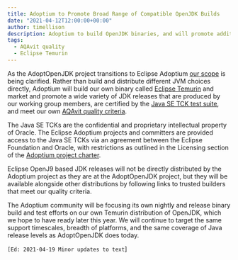 ```yaml
---
title: Adoptium to Promote Broad Range of Compatible OpenJDK Builds
date: "2021-04-12T12:00:00+00:00"
author: timellison
description: Adoptium to build OpenJDK binaries, and will promote additional high quality builds.
tags:
  - AQAvit quality
  - Eclipse Temurin
---
```


As the AdoptOpenJDK project transitions to Eclipse Adoptium
[our scope](https://projects.eclipse.org/projects/adoptium/charter) is being clarified. Rather than
build and distribute different JVM choices directly, Adoptium will build our own binary called
[Eclipse Temurin](https://projects.eclipse.org/projects/adoptium.temurin) and market and promote a wide
variety of JDK releases that are produced by our working group members, are certified by the
[Java SE TCK test suite](https://openjdk.java.net/groups/conformance/JckAccess/), and meet our
own [AQAvit quality criteria](https://projects.eclipse.org/projects/adoptium.aqavit).

The Java SE TCKs are the confidential and proprietary intellectual property of Oracle. The
Eclipse Adoptium projects and committers are provided access to the Java SE TCKs via an agreement
between the Eclipse Foundation and Oracle, with restrictions as outlined in the Licensing section
of the [Adoptium project charter](https://projects.eclipse.org/projects/adoptium/charter).

Eclipse OpenJ9 based JDK releases will not be directly distributed by the
Adoptium project as they are at the AdoptOpenJDK project, but they will be available alongside
other distributions by following links to trusted builders that meet our quality criteria.

The Adoptium community will be focusing its own nightly and release binary build and test efforts
on our own Temurin distribution of OpenJDK,
which we hope to have ready later this year. We will continue to target the same support timescales,
breadth of platforms, and the same coverage of Java release levels as AdoptOpenJDK does today.


`[Ed: 2021-04-19 Minor updates to text`]
